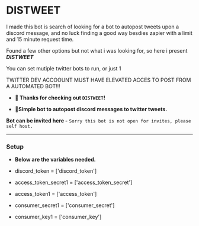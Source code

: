 # DISTWEET

I made this bot is search of looking for a bot to autopost tweets upon a discord message, and no luck finding a good way besdies zapier with a limit and 15 minute request time.

Found a few other options but not what i was looking for, so here i present ***DISTWEET***

You can set mutiple twitter bots to run, or just 1

TWITTER DEV ACCOOUNT MUST HAVE ELEVATED ACCES TO POST FROM A AUTOMATED BOT!!!



* **👋 Thanks for checking out `DISTWEET`!**

* **🤖Simple bot to autopost discord messages to twitter tweets.**



**Bot can be invited here -** `Sorry this bot is not open for invites, please self host.`
____________________________________________________________________________

### Setup

* **Below are the variables needed.**

* discord_token = ['discord_token']
* access_token_secret1 = ['access_token_secret']
* access_token1 = ['access_token']
* consumer_secret1 = ['consumer_secret']
* consumer_key1 = ['consumer_key']
